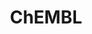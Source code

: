---
bigquery: https://console.cloud.google.com/bigquery?p=patents-public-data&d=ebi_chembl&page=dataset
citation: '"The ChEMBL database in 2017." Anna Gaulton, Anne Hersey, Michał Nowotka,
  A Patrícia Bento, Jon Chambers, David Mendez, Prudence Mutowo, Francis Atkinson,
  Louisa J Bellis, Elena Cibrián-Uhalte, Mark Davies, Nathan Dedman, Anneli Karlsson,
  María Paula Magariños, John P Overington, George Papadatos, Ines Smit, Andrew R
  Leach Nucleic acids Research (2017) 45 (Database Issue), D945-D954'
contributors: European Bioinformatics Institute
cost: None
description: ChEMBL Data is a manually curated database of small molecules used in
  drug discovery, including information about existing patented drugs.
documentation: 'schema: https://www.ebi.ac.uk/chembl/db_schema


  '
last_edit: Mon, 04 Apr 2022 19:07:30 GMT
location: https://console.cloud.google.com/marketplace/product/google_patents_public_datasets/chembl
maintained_by: EMBL-EBI, an outstation of European Molecular Biology Laboratory
related_publications: '

  ChEMBL: towards direct deposition of bioassay data.


  Mendez D, Gaulton A, Bento AP, Chambers J, De Veij M, Félix E, Magariños MP, Mosquera
  JF, Mutowo P, Nowotka M, Gordillo-Marañón M, Hunter F, Junco L, Mugumbate G, Rodriguez-Lopez
  M, Atkinson F, Bosc N, Radoux CJ, Segura-Cabrera A, Hersey A, Leach AR.


  — Nucleic Acids Res. 2019; 47(D1):D930-D940. doi: 10.1093/nar/gky1075

  '
schema_fields: '[''hrac_class_id'', ''assay_organism'', ''component_type'', ''units'',
  ''target_mapping'', ''bto_id'', ''chirality'', ''comments'', ''usan_stem_definition'',
  ''authors'', ''mc_target_accession'', ''species_group_flag'', ''usan_stem_id'',
  ''name'', ''trade_name'', ''warning_id'', ''cx_most_bpka'', ''volume'', ''l6'',
  ''site_name'', ''polymer_flag'', ''strength'', ''ddd_comment'', ''comp_go_id'',
  ''patent_id'', ''cx_most_apka'', ''parent_go_id'', ''who_name'', ''dosed_ingredient'',
  ''frac_class_id'', ''pathway_id'', ''parent_molregno'', ''helm_notation'', ''standard_value'',
  ''synonyms'', ''level2'', ''metref_id'', ''assay_source'', ''company'', ''first_page'',
  ''usan_substem'', ''warnref_id'', ''go_id'', ''substrate_record_id'', ''withdrawn_country'',
  ''published_units'', ''dosage_form'', ''result_flag'', ''route'', ''withdrawn_reason'',
  ''formulation_id'', ''activity_count'', ''component_synonym'', ''active_ingredient'',
  ''db_version'', ''variant_id'', ''tissue_id'', ''entity_type'', ''end_position'',
  ''indref_id'', ''drug_substance_flag'', ''bei'', ''drug_record_id'', ''mw_monoisotopic'',
  ''l7'', ''product_id'', ''downgraded'', ''ridx'', ''pubmed_id'', ''innovator_company'',
  ''smarts'', ''updated_on'', ''creation_date'', ''component_id'', ''std_act_id'',
  ''lle'', ''parent_type'', ''subgroup'', ''efo_id'', ''compound_name'', ''met_comment'',
  ''direct_interaction'', ''rgid'', ''availability_type'', ''alert_set_id'', ''relationship'',
  ''frac_code'', ''acd_logp'', ''assay_test_type'', ''mw_freebase'', ''qed_weighted'',
  ''cx_logp'', ''short_name'', ''l2'', ''related_tid'', ''standard_inchi'', ''ref_type'',
  ''activity_comment'', ''doi'', ''applicant_full_name'', ''action_type'', ''ddd_id'',
  ''major_class'', ''uo_units'', ''level3'', ''curated_by'', ''irac_code'', ''version'',
  ''mec_id'', ''annotation'', ''predbind_id'', ''normal_range_max'', ''level4_description'',
  ''patent_no'', ''journal'', ''cidx'', ''max_phase'', ''aidx'', ''hbd'', ''warning_type'',
  ''molecular_mechanism'', ''mc_target_type'', ''type'', ''standard_relation'', ''level3_description'',
  ''efo_term'', ''toid'', ''patent_use_code'', ''res_stem_id'', ''psa'', ''hba'',
  ''assay_strain'', ''disease_efficacy'', ''therapeutic_flag'', ''indication_class'',
  ''warning_country'', ''mol_atc_id'', ''compd_id'', ''bao_format'', ''ddd_units'',
  ''atc_code'', ''warning_year'', ''syn_type'', ''ref_id'', ''standard_upper_value'',
  ''molsyn_id'', ''parent_id'', ''ddd_value'', ''standard_type'', ''level5'', ''prediction_method'',
  ''research_stem'', ''tid'', ''label'', ''value'', ''clo_id'', ''uberon_id'', ''confidence'',
  ''drugind_id'', ''cell_name'', ''doc_type'', ''actsm_id'', ''chebi_par_id'', ''ad_type'',
  ''acd_most_apka'', ''tax_id'', ''mc_organism'', ''smid'', ''topical'', ''cell_source_organism'',
  ''cpd_str_alert_id'', ''mechanism_comment'', ''assay_type'', ''class_type'', ''published_value'',
  ''protein_class_desc'', ''standard_text_value'', ''stat'', ''compsyn_id'', ''job_id'',
  ''biocomp_id'', ''met_conversion'', ''hbd_lipinski'', ''assay_category'', ''met_id'',
  ''db_source'', ''issue'', ''oral'', ''pref_name'', ''cell_source_tissue'', ''last_active'',
  ''sequence'', ''l4'', ''l8'', ''definition'', ''pathway_key'', ''text_value'', ''hba_lipinski'',
  ''source'', ''le'', ''targrel_id'', ''parameter_value'', ''hrac_code'', ''protein_class_id'',
  ''isoform'', ''oc_id'', ''first_approval'', ''relation'', ''idx'', ''domain_type'',
  ''mc_tax_id'', ''log_id'', ''target_type'', ''submission_date'', ''record_id'',
  ''nda_type'', ''src_short_name'', ''level4'', ''cellosaurus_id'', ''cell_description'',
  ''sequence_md5sum'', ''domain_name'', ''assay_id'', ''molfile'', ''published_type'',
  ''src_id'', ''cx_logd'', ''orig_description'', ''ap_id'', ''caloha_id'', ''site_id'',
  ''mesh_heading'', ''alert_id'', ''site_residues'', ''mutation'', ''black_box_warning'',
  ''start_position'', ''mol_hrac_id'', ''binding_site_comment'', ''active_molregno'',
  ''assay_cell_type'', ''src_assay_id'', ''class_level'', ''level1'', ''priority'',
  ''mesh_id'', ''chembl_id'', ''alert_name'', ''full_molformula'', ''molregno'', ''mechanism_of_action'',
  ''usan_stem'', ''heavy_atoms'', ''sitecomp_id'', ''comp_class_id'', ''prod_pat_id'',
  ''co_stem_id'', ''ingredient'', ''as_id'', ''country'', ''normal_range_min'', ''warning_description'',
  ''mc_target_name'', ''usan_year'', ''aromatic_rings'', ''assay_class_id'', ''delist_flag'',
  ''enzyme_tid'', ''irac_class_id'', ''src_compound_id'', ''max_phase_for_ind'', ''level1_description'',
  ''confidence_score'', ''published_relation'', ''approval_date'', ''first_in_class'',
  ''structure_type'', ''bao_id'', ''assay_tissue'', ''previous_company'', ''who_extra'',
  ''metabolite_record_id'', ''accession'', ''molecular_species'', ''prodrug'', ''organism'',
  ''acd_most_bpka'', ''year'', ''targcomp_id'', ''full_mwt'', ''patent_expire_date'',
  ''selectivity_comment'', ''ddd_admr'', ''enzyme_name'', ''compound_key'', ''stem_class'',
  ''data_validity_comment'', ''relationship_type'', ''l1'', ''ro3_pass'', ''stem'',
  ''ass_cls_map_id'', ''upper_value'', ''cl_lincs_id'', ''cell_ontology_id'', ''standard_flag'',
  ''num_lipinski_ro5_violations'', ''publication_number'', ''entity_id'', ''bao_endpoint'',
  ''source_domain_id'', ''mecref_id'', ''status'', ''canonical_smiles'', ''potential_duplicate'',
  ''protclasssyn_id'', ''l3'', ''parenteral'', ''relationship_desc'', ''qudt_units'',
  ''inorganic_flag'', ''rtb'', ''withdrawn_flag'', ''src_description'', ''curation_comment'',
  ''natural_product'', ''title'', ''assay_desc'', ''acd_logd'', ''activity_id'', ''cell_source_tax_id'',
  ''mol_irac_id'', ''updated_by'', ''ref_url'', ''alogp'', ''standard_inchi_key'',
  ''last_page'', ''molecule_type'', ''num_ro5_violations'', ''abstract'', ''parameter_type'',
  ''mol_frac_id'', ''doc_id'', ''standard_units'', ''set_name'', ''path'', ''withdrawn_class'',
  ''tbl'', ''level2_description'', ''target_desc'', ''aspect'', ''description'', ''num_alerts'',
  ''assay_param_id'', ''cell_id'', ''drug_product_flag'', ''protein_class_synonym'',
  ''domain_id'', ''tid_fixed'', ''sei'', ''warning_class'', ''withdrawn_year'', ''homologue'',
  ''domain_description'', ''assay_tax_id'', ''l5'', ''pchembl_value'', ''assay_subcellular_fraction'']'
shortname: chembl
tags:
- biotechnology
- health
- chemical
- bioinformatics
- medical
terms_of_use: CC BY-SA 3.0
title: ChEMBL
uuid: e232a192-965c-4ec9-904c-155b6dfe56c5
---